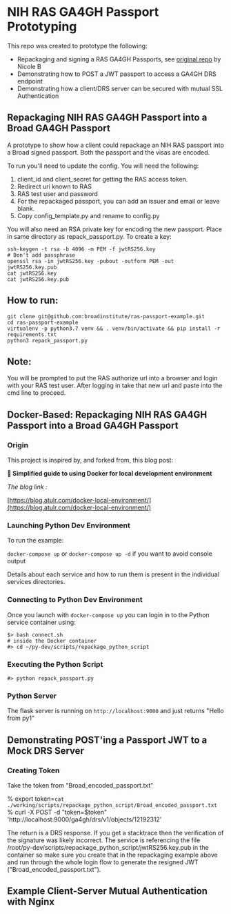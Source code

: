 # NIH RAS GA4GH Passport Prototyping

This repo was created to prototype the following:

* Repackaging and signing a RAS GA4GH Passports, see [original repo](https://github.com/broadinstitute/ras-passport-example) by Nicole B
* Demonstrating how to POST a JWT passport to access a GA4GH DRS endpoint
* Demonstrating how a client/DRS server can be secured with mutual SSL Authentication

## Repackaging NIH RAS GA4GH Passport into a Broad GA4GH Passport

A prototype to show how a client could repackage an NIH RAS passport into a Broad signed passport. Both the passport and the visas are encoded.

To run you'll need to update the config. You will need the following:
1. client_id and client_secret for getting the RAS access token.
2. Redirect uri known to RAS
3. RAS test user and password
4. For the repackaged passport, you can add an issuer and email or leave blank.
6. Copy config_template.py and rename to config.py

You will also need an RSA private key for encoding the new passport. Place in same directory as repack_passport.py. To create a key:
```
ssh-keygen -t rsa -b 4096 -m PEM -f jwtRS256.key
# Don't add passphrase
openssl rsa -in jwtRS256.key -pubout -outform PEM -out jwtRS256.key.pub
cat jwtRS256.key
cat jwtRS256.key.pub
```

## How to run:  
```
git clone git@github.com:broadinstitute/ras-passport-example.git
cd ras-passport-example
virtualenv -p python3.7 venv && . venv/bin/activate && pip install -r requirements.txt
python3 repack_passport.py
```
## Note:
You will be prompted to put the RAS authorize url into a browser and login with your RAS test user. After logging in take that new url and paste into the cmd line to proceed.

## Docker-Based: Repackaging NIH RAS GA4GH Passport into a Broad GA4GH Passport

### Origin

This project is inspired by, and forked from, this blog post:

**🐳 Simplified guide to using Docker for local development environment**

_The blog link :_

[https://blog.atulr.com/docker-local-environment/](https://blog.atulr.com/docker-local-environment/)

### Launching Python Dev Environment

To run the example:

`docker-compose up` or `docker-compose up -d` if you want to avoid console output

Details about each service and how to run them is present in the individual services directories.

### Connecting to Python Dev Environment

Once you launch with `docker-compose up` you can login in to the Python service
container using:


    $> bash connect.sh
    # inside the Docker container
    #> cd ~/py-dev/scripts/repackage_python_script

### Executing the Python Script

    #> python repack_passport.py

### Python Server

The flask server is running on `http://localhost:9000` and just returns "Hello from py1"


## Demonstrating POST'ing a Passport JWT to a Mock DRS Server

### Creating Token

Take the token from "Broad_encoded_passport.txt"

  % export token=`cat ./working/scripts/repackage_python_script/Broad_encoded_passport.txt`
  % curl -X POST -d "token=$token" 'http://localhost:9000/ga4gh/drs/v1/objects/12192312'

The return is a DRS response.  If you get a stacktrace then the verification of the signature was likely incorrect.
The service is referencing the file /root/py-dev/scripts/repackage_python_script/jwtRS256.key.pub in the
container so make sure you create that in the repackaging example above and
run through the whole login flow to generate the resigned JWT ("Broad_encoded_passport.txt").

## Example Client-Server Mutual Authentication with Nginx
